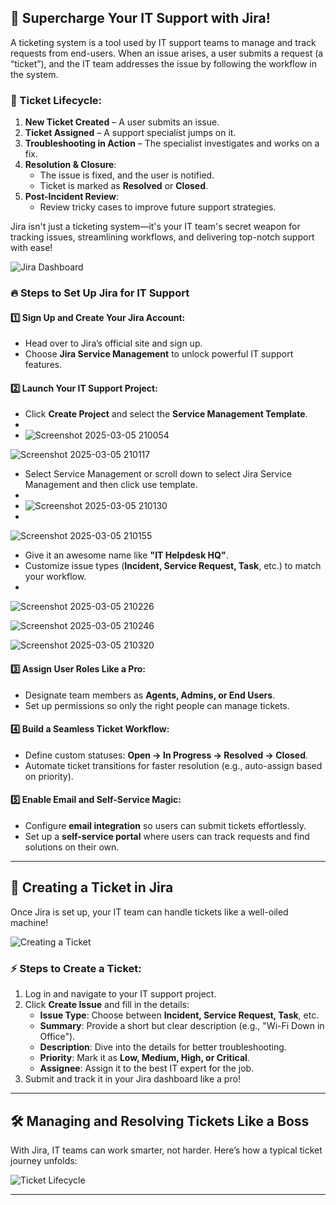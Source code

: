 
## 🚀 Supercharge Your IT Support with Jira!

A ticketing system is a tool used by IT support teams to manage and track requests from end-users. When an issue arises, a user submits a request (a “ticket”), and the IT team addresses the issue by following the workflow in the system.

### 🚀 Ticket Lifecycle:
1. **New Ticket Created** – A user submits an issue.
2. **Ticket Assigned** – A support specialist jumps on it.
3. **Troubleshooting in Action** – The specialist investigates and works on a fix.
4. **Resolution & Closure**:
   - The issue is fixed, and the user is notified.
   - Ticket is marked as **Resolved** or **Closed**.
5. **Post-Incident Review**:
   - Review tricky cases to improve future support strategies.


Jira isn't just a ticketing system—it's your IT team's secret weapon for tracking issues, streamlining workflows, and delivering top-notch support with ease!

![Jira Dashboard](https://your-image-link.com/jira-dashboard.png)

### 🔥 Steps to Set Up Jira for IT Support

#### 1️⃣ Sign Up and Create Your Jira Account:
- Head over to Jira’s official site and sign up.
- Choose **Jira Service Management** to unlock powerful IT support features.

#### 2️⃣ Launch Your IT Support Project:
- Click **Create Project** and select the **Service Management Template**.
- 
- ![Screenshot 2025-03-05 210054](https://github.com/user-attachments/assets/a2a92e62-ba17-4473-aa71-331344ec96df)
  
![Screenshot 2025-03-05 210117](https://github.com/user-attachments/assets/45c8af7c-242d-4042-bb5f-9670ed9296a6)

- Select Service Management or scroll down to select Jira Service Management and then click use template.
-
- ![Screenshot 2025-03-05 210130](https://github.com/user-attachments/assets/7302a909-8a02-434c-9f6e-f989619b2f94)
- 
![Screenshot 2025-03-05 210155](https://github.com/user-attachments/assets/7a14f230-1f3b-4086-a8d2-94d3536e769c)


- Give it an awesome name like **"IT Helpdesk HQ"**.
- Customize issue types (**Incident, Service Request, Task**, etc.) to match your workflow.
- 
![Screenshot 2025-03-05 210226](https://github.com/user-attachments/assets/52d2bf54-9d2b-4bc4-be28-46b42d5b2383)

![Screenshot 2025-03-05 210246](https://github.com/user-attachments/assets/5dfc610b-6cc1-45ae-bfd7-ffe43be55969)

![Screenshot 2025-03-05 210320](https://github.com/user-attachments/assets/d243e1e9-be90-4260-8fce-53472cf06cd1)

#### 3️⃣ Assign User Roles Like a Pro:
- Designate team members as **Agents, Admins, or End Users**.
- Set up permissions so only the right people can manage tickets.

#### 4️⃣ Build a Seamless Ticket Workflow:
- Define custom statuses: **Open → In Progress → Resolved → Closed**.
- Automate ticket transitions for faster resolution (e.g., auto-assign based on priority).

#### 5️⃣ Enable Email and Self-Service Magic:
- Configure **email integration** so users can submit tickets effortlessly.
- Set up a **self-service portal** where users can track requests and find solutions on their own.

---

## 🎫 Creating a Ticket in Jira

Once Jira is set up, your IT team can handle tickets like a well-oiled machine!

![Creating a Ticket](https://your-image-link.com/jira-create-ticket.png)

### ⚡ Steps to Create a Ticket:
1. Log in and navigate to your IT support project.
2. Click **Create Issue** and fill in the details:
   - **Issue Type**: Choose between **Incident, Service Request, Task**, etc.
   - **Summary**: Provide a short but clear description (e.g., "Wi-Fi Down in Office").
   - **Description**: Dive into the details for better troubleshooting.
   - **Priority**: Mark it as **Low, Medium, High, or Critical**.
   - **Assignee**: Assign it to the best IT expert for the job.
3. Submit and track it in your Jira dashboard like a pro!

---

## 🛠 Managing and Resolving Tickets Like a Boss

With Jira, IT teams can work smarter, not harder. Here’s how a typical ticket journey unfolds:

![Ticket Lifecycle](https://your-image-link.com/jira-ticket-lifecycle.png)


---


